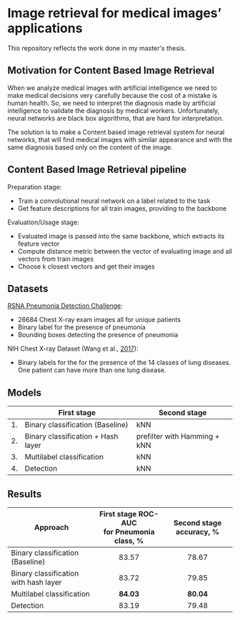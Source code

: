 # Image retrieval for medical images’ applications

This repository reflects the work done in my master's thesis.

## Motivation for Content Based Image Retrieval

When we analyze medical images with artificial intelligence we need to make medical decisions very carefully because the cost of a mistake is human health. So, we need to interpret the diagnosis made by artificial intelligence to validate the diagnosis by medical workers. Unfortunately, neural networks are black box algorithms, that are hard for interpretation.

The solution is to make a Content based image retrieval system for neural networks, that will find medical images with similar appearance and with the same diagnosis based only on the content of the image.

## Content Based Image Retrieval pipeline

Preparation stage:

* Train a convolutional neural network on a label related to the task 
* Get feature descriptions for all train images, providing to the backbone

Evaluation/Usage stage:

* Evaluated image is passed into the same backbone, which extracts its feature vector
* Compute distance metric between the vector of evaluating image and all vectors from train images
* Choose k closest vectors and get their images

## Datasets

[RSNA Pneumonia Detection Challenge](https://www.kaggle.com/competitions/rsna-pneumonia-detection-challenge/overview):

* 26684 Chest X-ray exam images all for unique patients
* Binary label for the presence of pneumonia
* Bounding boxes detecting the presence of pneumonia

NIH Chest X-ray Dataset (Wang et al., [2017](http://openaccess.thecvf.com/content_cvpr_2017/papers/Wang_ChestX-ray8_Hospital-Scale_Chest_CVPR_2017_paper.pdf)):

* Binary labels for the for the presence of the 14 classes of lung diseases. One patient can have more than one lung disease.

## Models

| | First stage | Second stage |
|---|---|---|
|1. | Binary classification (Baseline) | kNN |
|2. | Binary classification + Hash layer | prefilter with Hamming + kNN |
|3. | Multilabel classification | kNN |
|4. | Detection | kNN |

## Results

| Approach | First stage ROC-AUC <br /> for Pneumonia class, % | Second stage accuracy, % |
|---|:---:|:---:|
| Binary classification (Baseline) | 83.57 | 78.67 |
| Binary classification with hash layer | 83.72 | 79.85 |
| Multilabel classification | **84.03** | **80.04** |
| Detection | 83.19 | 79.48|


